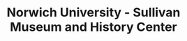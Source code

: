 ---
layout: repo
title: "Norwich University - Sullivan Museum and History Center"
id: 16326
permalink: repos/16326/
---